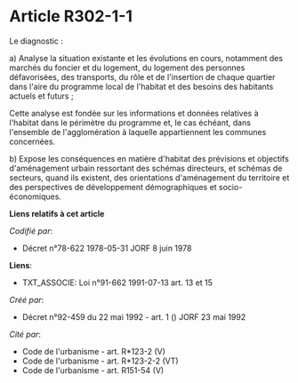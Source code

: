 # Article R302-1-1

Le diagnostic :

a) Analyse la situation existante et les évolutions en cours, notamment des marchés du foncier et du logement, du logement
des personnes défavorisées, des transports, du rôle et de l'insertion de chaque quartier dans l'aire du programme local de
l'habitat et des besoins des habitants actuels et futurs ;

Cette analyse est fondée sur les informations et données relatives à l'habitat dans le périmètre du programme et, le cas
échéant, dans l'ensemble de l'agglomération à laquelle appartiennent les communes concernées.

b) Expose les conséquences en matière d'habitat des prévisions et objectifs d'aménagement urbain ressortant des schémas
directeurs, et schémas de secteurs, quand ils existent, des orientations d'aménagement du territoire et des perspectives de
développement démographiques et socio-économiques.

**Liens relatifs à cet article**

_Codifié par_:

  - Décret n°78-622 1978-05-31 JORF 8 juin 1978

**Liens**:

  - TXT_ASSOCIE: Loi n°91-662 1991-07-13 art. 13 et 15

_Créé par_:

  - Décret n°92-459 du 22 mai 1992 - art. 1 () JORF 23 mai 1992

_Cité par_:

  - Code de l'urbanisme - art. R*123-2 (V)
  - Code de l'urbanisme - art. R*123-2-2 (VT)
  - Code de l'urbanisme - art. R151-54 (V)
